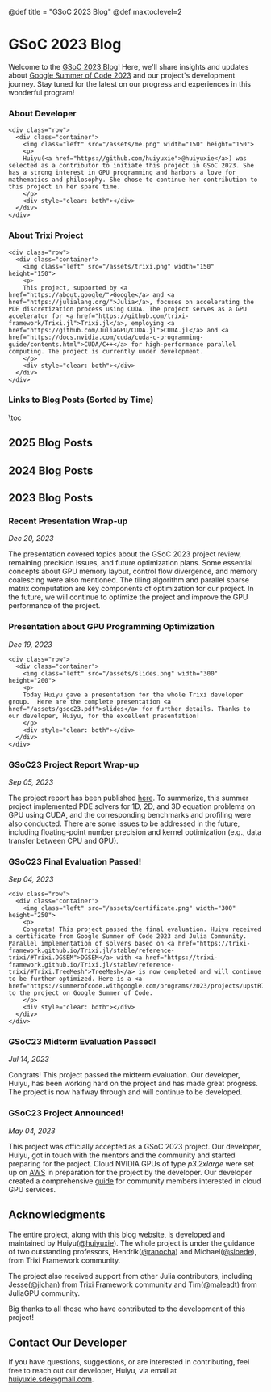 @def title = "GSoC 2023 Blog"
@def maxtoclevel=2

# GSoC 2023 Blog

Welcome to the [GSoC 2023 Blog](https://huiyuxie.github.io/)! Here, we'll share insights and updates about [Google Summer of Code 2023](https://summerofcode.withgoogle.com/) and our project's development journey. Stay tuned for the latest on our progress and experiences in this wonderful program!

### About Developer


~~~
<div class="row">
  <div class="container">
    <img class="left" src="/assets/me.png" width="150" height="150">
    <p>
    Huiyu(<a href="https://github.com/huiyuxie">@huiyuxie</a>) was selected as a contributor to initiate this project in GSoC 2023. She has a strong interest in GPU programming and harbors a love for mathematics and philosophy. She chose to continue her contribution to this project in her spare time.
    </p>
    <div style="clear: both"></div>
  </div>
</div>
~~~

### About Trixi Project

~~~
<div class="row">
  <div class="container">
    <img class="left" src="/assets/trixi.png" width="150" height="150">
    <p>
    This project, supported by <a href="https://about.google/">Google</a> and <a href="https://julialang.org/">Julia</a>, focuses on accelerating the PDE discretization process using CUDA. The project serves as a GPU accelerator for <a href="https://github.com/trixi-framework/Trixi.jl">Trixi.jl</a>, employing <a href="https://github.com/JuliaGPU/CUDA.jl">CUDA.jl</a> and <a href="https://docs.nvidia.com/cuda/cuda-c-programming-guide/contents.html">CUDA/C++</a> for high-performance parallel computing. The project is currently under development.
    </p>
    <div style="clear: both"></div>
  </div>
</div>
~~~

### Links to Blog Posts (Sorted by Time)

\toc

## 2025 Blog Posts

## 2024 Blog Posts

## 2023 Blog Posts

### Recent Presentation Wrap-up
*Dec 20, 2023*

The presentation covered topics about the GSoC 2023 project review, remaining precision issues, and future optimization plans. Some essential concepts about GPU memory layout, control flow divergence, and memory coalescing were also mentioned. The tiling algorithm and parallel sparse matrix computation are key components of optimization for our project. In the future, we will continue to optimize the project and improve the GPU performance of the project.

### Presentation about GPU Programming Optimization
*Dec 19, 2023*

~~~
<div class="row">
  <div class="container">
    <img class="left" src="/assets/slides.png" width="300" height="200">
    <p>
    Today Huiyu gave a presentation for the whole Trixi developer group.  Here are the complete presentation <a href="/assets/gsoc23.pdf">slides</a> for further details. Thanks to our developer, Huiyu, for the excellent presentation!
    </p>
    <div style="clear: both"></div>
  </div>
</div>
~~~


### GSoC23 Project Report Wrap-up
*Sep 05, 2023*

The project report has been published [here](https://gist.github.com/huiyuxie/44b561f9f854aada98fdb37036081454). To summarize, this summer project implemented PDE solvers for 1D, 2D, and 3D equation problems on GPU using CUDA, and the corresponding benchmarks and profiling were also conducted. There are some issues to be addressed in the future, including floating-point number precision and kernel optimization (e.g., data transfer between CPU and GPU).

### GSoC23 Final Evaluation Passed!
*Sep 04, 2023*

~~~
<div class="row">
  <div class="container">
    <img class="left" src="/assets/certificate.png" width="300" height="250">
    <p>
    Congrats! This project passed the final evaluation. Huiyu received a certificate from Google Summer of Code 2023 and Julia Community. Parallel implementation of solvers based on <a href="https://trixi-framework.github.io/Trixi.jl/stable/reference-trixi/#Trixi.DGSEM">DGSEM</a> with <a href="https://trixi-framework.github.io/Trixi.jl/stable/reference-trixi/#Trixi.TreeMesh">TreeMesh</a> is now completed and will continue to be further optimized. Here is a <a href="https://summerofcode.withgoogle.com/programs/2023/projects/upstR7K2">link</a> to the project on Google Summer of Code.
    </p>
    <div style="clear: both"></div>
  </div>
</div>
~~~

### GSoC23 Midterm Evaluation Passed!
*Jul 14, 2023*

Congrats! This project passed the midterm evaluation. Our developer, Huiyu, has been working hard on the project and has made great progress. The project is now halfway through and will continue to be developed.

### GSoC23 Project Announced!
*May 04, 2023* 

This project was officially accepted as a GSoC 2023 project. Our developer, Huiyu, got in touch with the mentors and the community and started preparing for the project. Cloud NVIDIA GPUs of type *p3.2xlarge* were set up on [AWS](https://aws.amazon.com/) in preparation for the project by the developer. Our developer created a comprehensive [guide](https://github.com/huiyuxie/trixi_cuda/blob/main/docs/aws_gpu_setup.md) for community members interested in cloud GPU services.

## Acknowledgments

The entire project, along with this blog website, is developed and maintained by Huiyu([@huiyuxie](https://github.com/huiyuxie)). The whole project is under the guidance of two outstanding professors, Hendrik([@ranocha](https://github.com/ranocha)) and Michael([@sloede](https://github.com/sloede)), from Trixi Framework community. 

The project also received support from other Julia contributors,  including Jesse([@jlchan](https://github.com/jlchan)) from Trixi Framework community and Tim([@maleadt](https://github.com/maleadt)) from JuliaGPU community.

Big thanks to all those who have contributed to the development of this project!

## Contact Our Developer
If you have questions, suggestions, or are interested in contributing, feel free to reach out our developer, Huiyu, via email at [huiyuxie.sde@gmail.com](mailto:huiyuxie.sde@gmail.com).